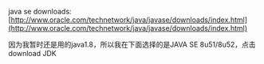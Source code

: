 java se downloads: [http://www.oracle.com/technetwork/java/javase/downloads/index.html](http://www.oracle.com/technetwork/java/javase/downloads/index.html)

因为我暂时还是用的java1.8，所以我在下面选择的是JAVA SE 8u51/8u52，点击download JDK




